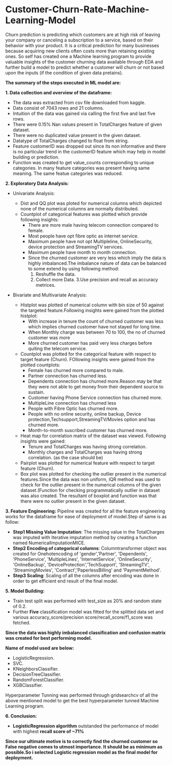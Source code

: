 # Customer-Churn-Rate-Machine-Learning-Model

Churn prediction is predicting which customers are at high risk of leaving your company or canceling a subscription to a service, based on their behavior with your product. It is a critical prediction for many businesses because acquiring new clients often costs more than retaining existing ones. So self has created one a Machine learning program to provide valuable insights of 
the customer churning data available through EDA and further build a model to predict whether a customer will churn or not based upon the inputs (if the condition of given data pretains).

**The summary of the steps executed in ML model are:**

**1. Data collection and overview of the dataframe:**
- The data was extracted from csv file downloaded from kaggle.
- Data consist of 7043 rows and 21 columns.
- Intuition of the data was gained via calling the first five and last five rows.
- There were 0.15% Nan values present in TotalCharges feature of given dataset.
- There were no duplicated value present in the given dataset.
- Datatype of TotalCharges changed to float from string.
- Feature customerID was dropped out since its non informative and there is no particular trend in the customerID feature which may help in model building or prediction.
- Function was created to get value_counts corresponding to unique categories. In many feature categories was present having same meaning. The same featue categories was reduced.

**2. Exploratory Data Analysis:**
- Univariate Analysis:
    - Dist and QQ plot was ploted for numerical columns which depicted none of the numerical columns are normally distributed.
    - Countplot of categorical features was plotted which provide following insights:
        - There are more male having telecom connection compared to female.
        - Most people have opt fibre optic as internet service.
        - Maximum people have not opt Multipleline, OnlineSecurity, device protection and StreamingTV services.
        - Maximum people have month to month connection.
        - Since the churned customer are very less which imply the data is highly imbalanced.The imbalance nature of data can be balanced to some extend by using following method:
            1. Reshuffle the data.
            2. Collect more Data.
            3.Use precision and recall as accuracy metrices.
            
-  Bivariate and Multivariate Analysis:
    - Histplot was plotted of numerical column with bin size of 50 against the targeted feature.Following insights were gained from the plotted histplot:
        - With increase in tenure the count of churned customer was less which implies churned customer have not stayed for long time.
        - When Monthly charge was between 70 to 100, the no of churned customer was more
        - More churned customer has paid very less charges before quiting the telecom service.
    - Countplot was plotted for the categorical feature with respect to target feature (Churn). FOllowing insights were gained from the plotted countplots:
        - Female has churned more compared to male.
        - Partner connection has churned less.
        - Dependents connection has churned more.Reason may be that they were not able to get money from their dependent source to sustain.
        - Customer having Phone Service connection has churned more.
        - MultipleLine connection has churned less 
        - People with Fibre Optic has churned more.
        - People with no online security, online backup, Device protection,Techsupport,StreamingTV/Movies option and has churned more.
        - Month-to-month suscribed customer has churned more.
    - Heat map for correlation matrix of the dataset was viewed. Following insights were gained:
        - Tenure and TotalCharges was having strong correlation.
        - Monthly charges and TotalCharges was having strong correlation. (as the case should be)
    - Pairplot was plotted for numerical feature with respect to target feature (Churn).
    - Box plot was plotted for checking the outlier present in the numerical features.Since the data was non uniform, IQR method was used to check for the outlier present in the numerical columns of the given dataset.(Function for checking programmatically outlier in dataset was also created. The resultant of boxplot and function was that there were no outlier present in the given dataset.
    
**3. Feature Engineering:**
    Pipeline was created for all the feature engineering works for the dataframe for ease of deployment of model.Step of same is as follow:
- **Step1 Missing Value Imputation**: The missing value in the TotalCharges was imputed with Iterative imputation method by creating a function named NumericalImputationMICE. 
- **Step2 Encoding of categorical columns**: Columntransformer object was created for Onehotencoding of 'gender','Partner', 'Dependents', 'PhoneService', 'MultipleLines', 'InternetService', 'OnlineSecurity', 'OnlineBackup', 'DeviceProtection','TechSupport', 'StreamingTV', 'StreamingMovies', 'Contract','PaperlessBilling' and 'PaymentMethod'.   
- **Step3 Scaling**: Scaling of all the columns after encoding was done in order to get efficient end result of the final model.
    
**5. Model Building:**

- Train test split was performed with test_size as 20% and random state of 0.2.
- Further **Five** classification model was fitted for the splitted data set and various accuracy_score/precision score/recall_score/f1_score was fetched.

**Since the data was highly imbalanced classification and confusion matrix was created for best performing model.**

**Name of model used are below:**
- LogisticRegression.
- SVC.
- KNeighborsClassifier.
- DecisionTreeClassifier.
- RandomForestClassifier.
- XGBClassifier.

Hyperparameter Tunning was performed through gridsearchcv of all the above mentioned model to get the best hyperparameter tunned Machine Learning program. 

**6. Conclusion:**

- **LogisticRegression algorithm** outstanded the performance of model with highest **recall score of ~71%**

**Since our ultimate motive is to correctly find the churned customer so False negative comes to utmost importance.
It should be as minimum as possible.So i selected Logistic regression model as the final model for deployment.**




